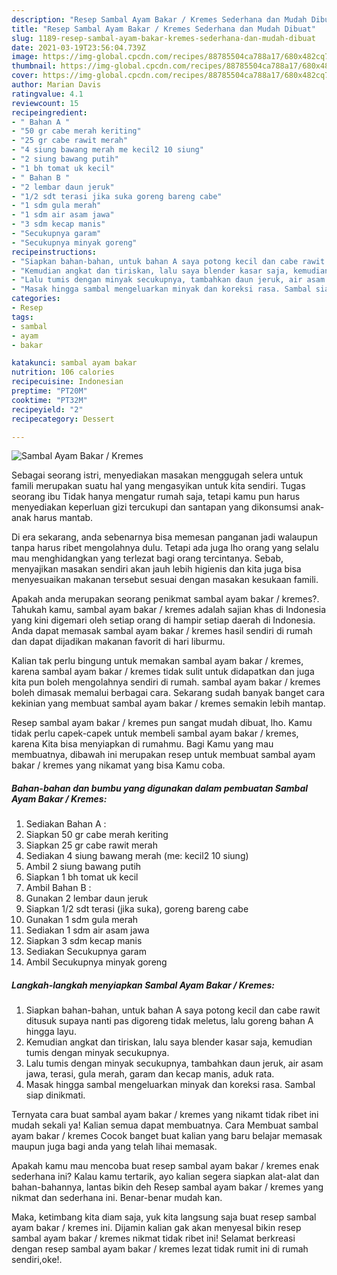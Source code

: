 ```yaml
---
description: "Resep Sambal Ayam Bakar / Kremes Sederhana dan Mudah Dibuat"
title: "Resep Sambal Ayam Bakar / Kremes Sederhana dan Mudah Dibuat"
slug: 1189-resep-sambal-ayam-bakar-kremes-sederhana-dan-mudah-dibuat
date: 2021-03-19T23:56:04.739Z
image: https://img-global.cpcdn.com/recipes/88785504ca788a17/680x482cq70/sambal-ayam-bakar-kremes-foto-resep-utama.jpg
thumbnail: https://img-global.cpcdn.com/recipes/88785504ca788a17/680x482cq70/sambal-ayam-bakar-kremes-foto-resep-utama.jpg
cover: https://img-global.cpcdn.com/recipes/88785504ca788a17/680x482cq70/sambal-ayam-bakar-kremes-foto-resep-utama.jpg
author: Marian Davis
ratingvalue: 4.1
reviewcount: 15
recipeingredient:
- " Bahan A "
- "50 gr cabe merah keriting"
- "25 gr cabe rawit merah"
- "4 siung bawang merah me kecil2 10 siung"
- "2 siung bawang putih"
- "1 bh tomat uk kecil"
- " Bahan B "
- "2 lembar daun jeruk"
- "1/2 sdt terasi jika suka goreng bareng cabe"
- "1 sdm gula merah"
- "1 sdm air asam jawa"
- "3 sdm kecap manis"
- "Secukupnya garam"
- "Secukupnya minyak goreng"
recipeinstructions:
- "Siapkan bahan-bahan, untuk bahan A saya potong kecil dan cabe rawit ditusuk supaya nanti pas digoreng tidak meletus, lalu goreng bahan A hingga layu."
- "Kemudian angkat dan tiriskan, lalu saya blender kasar saja, kemudian tumis dengan minyak secukupnya."
- "Lalu tumis dengan minyak secukupnya, tambahkan daun jeruk, air asam jawa, terasi, gula merah, garam dan kecap manis, aduk rata."
- "Masak hingga sambal mengeluarkan minyak dan koreksi rasa. Sambal siap dinikmati."
categories:
- Resep
tags:
- sambal
- ayam
- bakar

katakunci: sambal ayam bakar 
nutrition: 106 calories
recipecuisine: Indonesian
preptime: "PT20M"
cooktime: "PT32M"
recipeyield: "2"
recipecategory: Dessert

---
```



![Sambal Ayam Bakar / Kremes](https://img-global.cpcdn.com/recipes/88785504ca788a17/680x482cq70/sambal-ayam-bakar-kremes-foto-resep-utama.jpg)

Sebagai seorang istri, menyediakan masakan menggugah selera untuk famili merupakan suatu hal yang mengasyikan untuk kita sendiri. Tugas seorang ibu Tidak hanya mengatur rumah saja, tetapi kamu pun harus menyediakan keperluan gizi tercukupi dan santapan yang dikonsumsi anak-anak harus mantab.

Di era  sekarang, anda sebenarnya bisa memesan panganan jadi walaupun tanpa harus ribet mengolahnya dulu. Tetapi ada juga lho orang yang selalu mau menghidangkan yang terlezat bagi orang tercintanya. Sebab, menyajikan masakan sendiri akan jauh lebih higienis dan kita juga bisa menyesuaikan makanan tersebut sesuai dengan masakan kesukaan famili. 



Apakah anda merupakan seorang penikmat sambal ayam bakar / kremes?. Tahukah kamu, sambal ayam bakar / kremes adalah sajian khas di Indonesia yang kini digemari oleh setiap orang di hampir setiap daerah di Indonesia. Anda dapat memasak sambal ayam bakar / kremes hasil sendiri di rumah dan dapat dijadikan makanan favorit di hari liburmu.

Kalian tak perlu bingung untuk memakan sambal ayam bakar / kremes, karena sambal ayam bakar / kremes tidak sulit untuk didapatkan dan juga kita pun boleh mengolahnya sendiri di rumah. sambal ayam bakar / kremes boleh dimasak memalui berbagai cara. Sekarang sudah banyak banget cara kekinian yang membuat sambal ayam bakar / kremes semakin lebih mantap.

Resep sambal ayam bakar / kremes pun sangat mudah dibuat, lho. Kamu tidak perlu capek-capek untuk membeli sambal ayam bakar / kremes, karena Kita bisa menyiapkan di rumahmu. Bagi Kamu yang mau membuatnya, dibawah ini merupakan resep untuk membuat sambal ayam bakar / kremes yang nikamat yang bisa Kamu coba.

<!--inarticleads1-->

##### Bahan-bahan dan bumbu yang digunakan dalam pembuatan Sambal Ayam Bakar / Kremes:

1. Sediakan  Bahan A :
1. Siapkan 50 gr cabe merah keriting
1. Siapkan 25 gr cabe rawit merah
1. Sediakan 4 siung bawang merah (me: kecil2 10 siung)
1. Ambil 2 siung bawang putih
1. Siapkan 1 bh tomat uk kecil
1. Ambil  Bahan B :
1. Gunakan 2 lembar daun jeruk
1. Siapkan 1/2 sdt terasi (jika suka), goreng bareng cabe
1. Gunakan 1 sdm gula merah
1. Sediakan 1 sdm air asam jawa
1. Siapkan 3 sdm kecap manis
1. Sediakan Secukupnya garam
1. Ambil Secukupnya minyak goreng




<!--inarticleads2-->

##### Langkah-langkah menyiapkan Sambal Ayam Bakar / Kremes:

1. Siapkan bahan-bahan, untuk bahan A saya potong kecil dan cabe rawit ditusuk supaya nanti pas digoreng tidak meletus, lalu goreng bahan A hingga layu.
1. Kemudian angkat dan tiriskan, lalu saya blender kasar saja, kemudian tumis dengan minyak secukupnya.
1. Lalu tumis dengan minyak secukupnya, tambahkan daun jeruk, air asam jawa, terasi, gula merah, garam dan kecap manis, aduk rata.
1. Masak hingga sambal mengeluarkan minyak dan koreksi rasa. Sambal siap dinikmati.




Ternyata cara buat sambal ayam bakar / kremes yang nikamt tidak ribet ini mudah sekali ya! Kalian semua dapat membuatnya. Cara Membuat sambal ayam bakar / kremes Cocok banget buat kalian yang baru belajar memasak maupun juga bagi anda yang telah lihai memasak.

Apakah kamu mau mencoba buat resep sambal ayam bakar / kremes enak sederhana ini? Kalau kamu tertarik, ayo kalian segera siapkan alat-alat dan bahan-bahannya, lantas bikin deh Resep sambal ayam bakar / kremes yang nikmat dan sederhana ini. Benar-benar mudah kan. 

Maka, ketimbang kita diam saja, yuk kita langsung saja buat resep sambal ayam bakar / kremes ini. Dijamin kalian gak akan menyesal bikin resep sambal ayam bakar / kremes nikmat tidak ribet ini! Selamat berkreasi dengan resep sambal ayam bakar / kremes lezat tidak rumit ini di rumah sendiri,oke!.

